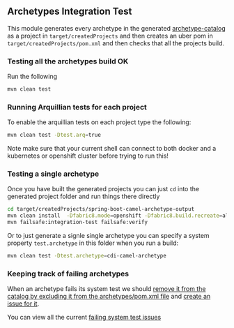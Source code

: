 ## Archetypes Integration Test

This module generates every archetype in the generated [archetype-catalog](../archetypes-catalog) as a project in `target/createdProjects` and then creates an uber pom in `target/createdProjects/pom.xml` and then checks that all the projects build.

### Testing all the archetypes build OK

Run the following

```sh
mvn clean test
```

### Running Arquillian tests for each project

To enable the arquillian tests on each project type the following:

```sh
mvn clean test -Dtest.arq=true
```

Note make sure that your current shell can connect to both docker and a kubernetes or openshift cluster before trying to run this!

### Testing a single archetype

Once you have built the generated projects you can just `cd` into the generated project folder and run things there directly

```sh
cd target/createdProjects/spring-boot-camel-archetype-output
mvn clean install  -Dfabric8.mode=openshift -Dfabric8.build.recreate=all
mvn failsafe:integration-test failsafe:verify
 ```

Or to just generate a signle single archetype you can specify a system property `test.archetype` in this folder when you run a build:

```sh
mvn clean test -Dtest.archetype=cdi-camel-archetype
```

### Keeping track of failing archetypes

When an archetype fails its system test we should [remove it from the catalog by excluding it from the archetypes/pom.xml file](https://github.com/fabric8io/ipaas-quickstarts/blob/master/archetypes/pom.xml#L36) and [create an issue for it](https://github.com/fabric8io/ipaas-quickstarts/issues/new).

You can view all the current [failing system test issues](https://github.com/fabric8io/ipaas-quickstarts/issues?q=is%3Aissue+is%3Aopen+label%3A%22system+test%22) 

